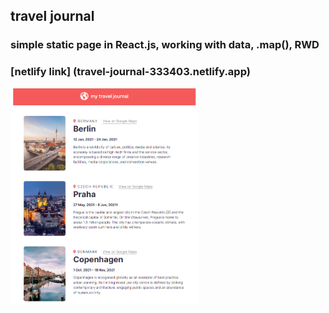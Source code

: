 ## travel journal

### simple static page in React.js, working with data, .map(), RWD

### [netlify link] (travel-journal-333403.netlify.app)

<img src="./public/images/Screenshot.png" alt="page screenshot" title="page screenshot" style="max-width: 300px; margin: 0 auto;">